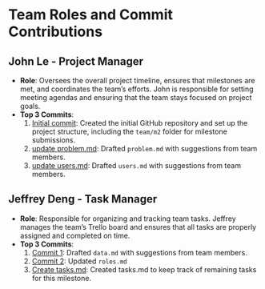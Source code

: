 # Team Roles and Commit Contributions

## John Le - Project Manager
- **Role**: Oversees the overall project timeline, ensures that milestones are met, and coordinates the team’s efforts. John is responsible for setting meeting agendas and ensuring that the team stays focused on project goals.
- **Top 3 Commits**:
  1. [Initial commit](https://github.com/johncle/CS326Team7/commit/7ffef6cc63f027a5ad35c68cec22401b6f9279b6): Created the initial GitHub repository and set up the project structure, including the `team/m2` folder for milestone submissions.
  2. [update problem.md](https://github.com/johncle/CS326Team7/commit/b23457f3797324eac858844615f7c51ba3308fb8): Drafted `problem.md` with suggestions from team members.
  3. [update users.md](https://github.com/johncle/CS326Team7/commit/bc74cfcf82c27a65a7dbfad1c777fe599d15acd8): Drafted `users.md` with suggestions from team members.

## Jeffrey Deng - Task Manager
- **Role**: Responsible for organizing and tracking team tasks. Jeffrey manages the team’s Trello board and ensures that all tasks are properly assigned and completed on time.
- **Top 3 Commits**:
  1. [Commit 1](https://github.com/johncle/CS326Team7/commit/77e66dcd282025d7128ca9f0e408ac1ad27d6bb7): Drafted `data.md` with suggestions from team members.
  2. [Commit 2](https://github.com/johncle/CS326Team7/commit/d277b30b7f3049924648015d8f6586fce3c8d9fc): Updated `roles.md`
  3. [Create tasks.md](https://github.com/johncle/CS326Team7/commit/9144d9703d3ebeb0aedfcf54a03cad10d4a43171): Created tasks.md to keep track of remaining tasks for this milestone.